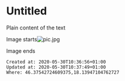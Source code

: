 # Untitled

Plain content of the text

Image starts![pic.jpg](./_resources/Untitled.resources/pic.jpg)

Image ends

    Created at: 2020-05-30T10:36:56+01:00
    Updated at: 2020-05-30T10:37:49+01:00
    Where: 46.37542724609375,18.13947104762727

